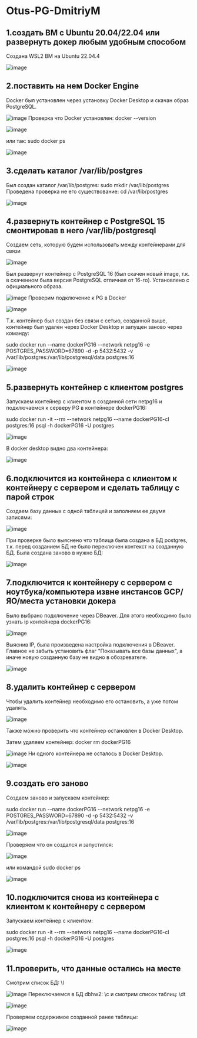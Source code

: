 # Otus-PG-DmitriyM
## 1.создать ВМ с Ubuntu 20.04/22.04 или развернуть докер любым удобным способом
Создана WSL2 ВМ на Ubuntu 22.04.4

![image](https://github.com/md31git/Otus-PG-DmitriyM/assets/108184930/0c0bcc10-00f3-4277-86fb-d21289f7485c)
## 2.поставить на нем Docker Engine
Docker был установлен через установку Docker Desktop и скачан образ PostgreSQL.

![image](https://github.com/md31git/Otus-PG-DmitriyM/assets/108184930/2d49e1ae-8dac-4bbb-9e88-65cc9aa39c33)
Проверка что Docker установлен:
docker --version

![image](https://github.com/md31git/Otus-PG-DmitriyM/assets/108184930/48e1f242-9e07-4e90-976e-cc3a0ca3b7ec)

или так: sudo docker ps

![image](https://github.com/md31git/Otus-PG-DmitriyM/assets/108184930/76d925e0-2052-4732-9e83-b120df77eadd)
## 3.сделать каталог /var/lib/postgres
Был создан каталог /var/lib/postgres: sudo mkdir /var/lib/postgres
Проведена проверка не его существование: cd /var/lib/postgres

![image](https://github.com/md31git/Otus-PG-DmitriyM/assets/108184930/c7cc30ee-b820-49c4-ae5e-19c13c0947e2)
## 4.развернуть контейнер с PostgreSQL 15 смонтировав в него /var/lib/postgresql
Создаем сеть, которую будем использовать между контейнерами для связи

![image](https://github.com/md31git/Otus-PG-DmitriyM/assets/108184930/0154ba85-2eda-42ad-926a-33e61f64b07f)

Был развернут контейнер с PostgreSQL 16 (был скачен новый image, т.к. в скаченном была версия PostgreSQL отличная от 16-го). Установлено с официального образа.

![image](https://github.com/md31git/Otus-PG-DmitriyM/assets/108184930/1bc550ee-31c3-4f3d-94e0-b752d9214643)
Проверим подключение к PG в Docker

![image](https://github.com/md31git/Otus-PG-DmitriyM/assets/108184930/27c208f9-0f32-4435-9556-953489727297)

Т.к. контейнер был создан без связи с сетью, созданной выше, контейнер был удален через Docker Desktop и запущен заново через команду:

sudo docker run --name dockerPG16 --network netpg16 -e POSTGRES_PASSWORD=67890 -d -p 5432:5432 -v /var/lib/postgres:/var/lib/postgresql/data postgres:16

![image](https://github.com/md31git/Otus-PG-DmitriyM/assets/108184930/636a9d86-6174-41df-8c77-fd9de8889837)
## 5.развернуть контейнер с клиентом postgres
Запускаем контейнер с клиентом в созданной сети netpg16 и подключаемся к серверу PG в контейнере dockerPG16:

sudo docker run -it --rm --network netpg16 --name dockerPG16-cl postgres:16 psql -h dockerPG16 -U postgres

![image](https://github.com/md31git/Otus-PG-DmitriyM/assets/108184930/8d569b21-a43e-43dc-82bb-620dbbd5be71)

В docker desktop видно два контейнера:

![image](https://github.com/md31git/Otus-PG-DmitriyM/assets/108184930/e27d49b1-e705-431f-975b-568859152dd0)
## 6.подключится из контейнера с клиентом к контейнеру с сервером и сделать таблицу с парой строк
Создаем базу данных с одной таблицей и заполняем ее двумя записями:

![image](https://github.com/md31git/Otus-PG-DmitriyM/assets/108184930/450839e0-6e1d-434c-92db-94735599304f)

При проверке было выяснено что таблица была создана в БД postgres, т.к. перед созданием БД не было переключен контекст на созданную БД. Была создана заново в нужно БД:

![image](https://github.com/md31git/Otus-PG-DmitriyM/assets/108184930/bc79c351-2da0-410a-8ffa-82de29dced52)
## 7.подключится к контейнеру с сервером с ноутбука/компьютера извне инстансов GCP/ЯО/места установки докера
Было выбрано подключение через DBeaver. Для этого необходимо было узнать ip контейнера dockerPG16:

![image](https://github.com/md31git/Otus-PG-DmitriyM/assets/108184930/37f2a89f-856c-4ac3-9bac-5f02c9919dd9)

Выяснив IP, была произведена настройка подключения в DBeaver. Главное не забыть установить флаг "Показывать все базы данных", а иначе новую созданную базу не видно в обозревателе.

![image](https://github.com/md31git/Otus-PG-DmitriyM/assets/108184930/9effe528-498f-46a6-b07e-495ba20b69ab)
## 8.удалить контейнер с сервером
Чтобы удалить контейнер необходимо его остановить, а уже потом удалять.

![image](https://github.com/md31git/Otus-PG-DmitriyM/assets/108184930/c10606ca-be4a-4fbc-92d2-9b0b6db05ef4)

Также можно проверить что контейнер остановлен в Docker Desktop.

Затем удаляем контейнер: docker rm dockerPG16

![image](https://github.com/md31git/Otus-PG-DmitriyM/assets/108184930/39e6b2c3-3e44-4543-bca1-eff205d21d19)
Ни одного контейнера не осталось в Docker Desktop.

![image](https://github.com/md31git/Otus-PG-DmitriyM/assets/108184930/2f65352f-33af-4747-b02b-d5d1bd3b30a2)
## 9.создать его заново
Создаем заново и запускаем контейнер:

sudo docker run --name dockerPG16 --network netpg16 -e POSTGRES_PASSWORD=67890 -d -p 5432:5432 -v /var/lib/postgres:/var/lib/postgresql/data postgres:16

![image](https://github.com/md31git/Otus-PG-DmitriyM/assets/108184930/124806cd-1af3-4dce-8984-07d89b42ae53)

Проверяем что он создался и запустился:

![image](https://github.com/md31git/Otus-PG-DmitriyM/assets/108184930/96aedb03-76f4-472a-9d7c-5395c91faab6)

или командой sudo docker ps

![image](https://github.com/md31git/Otus-PG-DmitriyM/assets/108184930/51c1125f-a3bb-4fa6-936c-be832a45ab7e)
## 10.подключится снова из контейнера с клиентом к контейнеру с сервером
Запускаем контейнер с клиентом:

sudo docker run -it --rm --network netpg16 --name dockerPG16-cl postgres:16 psql -h dockerPG16 -U postgres

![image](https://github.com/md31git/Otus-PG-DmitriyM/assets/108184930/7c79dd98-26e3-410a-aaa0-15b00fca9c0b)
## 11.проверить, что данные остались на месте
Смотрим список БД: \l

![image](https://github.com/md31git/Otus-PG-DmitriyM/assets/108184930/ac9801e3-c382-4d80-87c1-140048539799)
Переключаемся в БД dbhw2: \c и смотрим список таблиц: \dt

![image](https://github.com/md31git/Otus-PG-DmitriyM/assets/108184930/cc2555e7-01de-49bb-b164-706d359721da)

Проверяем содержимое созданной ранее таблицы:

![image](https://github.com/md31git/Otus-PG-DmitriyM/assets/108184930/28610a0c-f17c-442f-a063-a3daa2ab1702)
